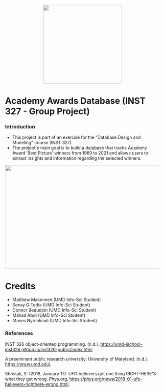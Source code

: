 <p align="center">
  <img width="256" height="256" src="https://pbs.twimg.com/profile_images/998978256077402112/OMvHnltG_400x400.jpg">
</p>

# Academy Awards Database (INST 327 - Group Project)

### Introduction
- This project is part of an exercise for the "Database Design and Modeling" course (INST 327).
- The project's main goal is to build a database that tracks Academy Award 'Best Picture' winners from 1989 to 2021 and allows users to extract insights and information regarding the selected winners.

<p align="center">
  <img width="600" height="337" src="https://www.goldderby.com/wp-content/uploads/2016/06/Oscars-Logo-Statue.jpg?w=600&h=337&crop=1">
</p>

# Credits
- Matthew Makonnen (UMD Info-Sci Student)
- Senay G Tedla (UMD Info-Sci Student)
- Connor Beaudoin (UMD Info-Sci Student)
- Mahad Abdi (UMD Info-Sci Student)
- Moses Nyirinkindi (UMD Info-Sci Student)

### References

INST 326 object-oriented programming. (n.d.). https://umd-ischool-inst326.github.io/inst326-public/index.html. 

A preeminent public research university. University of Maryland. (n.d.). https://www.umd.edu/. 

Shostak, S. (2018, January 17). UFO believers got one thing RIGHT-HERE'S what they get wrong. Phys.org. https://phys.org/news/2018-01-ufo-believers-righthere-wrong.html. 
